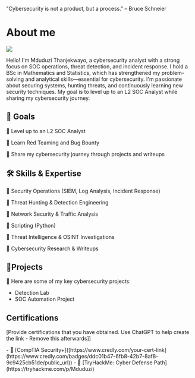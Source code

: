 "Cybersecurity is not a product, but a process." – Bruce Schneier

# About me
<a href="https://www.linkedin.com/in/mduduzi-thanjekwayo-b3845083"><img src="https://img.shields.io/badge/-LinkedIn-0072b1?&style=for-the-badge&logo=linkedin&logoColor=white" /></a>

Hello! I'm Mduduzi Thanjekwayo, a cybersecurity analyst with a strong focus on SOC operations, threat detection, and incident response. I hold a BSc in Mathematics and Statistics, which has strengthened my problem-solving and analytical skills—essential for cybersecurity. I'm passionate about securing systems, hunting threats, and continuously learning new security techniques. My goal is to level up to an L2 SOC Analyst while sharing my cybersecurity journey.


## 🎯 Goals

🔹 Level up to an L2 SOC Analyst

🔹 Learn Red Teaming and Bug Bounty

🔹 Share my cybersecurity journey through projects and writeups




## 🛠 Skills & Expertise

🔹 Security Operations (SIEM, Log Analysis, Incident Response)

🔹 Threat Hunting & Detection Engineering

🔹 Network Security & Traffic Analysis

🔹 Scripting (Python)

🔹 Threat Intelligence & OSINT Investigations

🔹 Cybersecurity Research & Writeups

## 📂Projects

🚀 Here are some of my key cybersecurity projects:

- Detection Lab
- SOC Automation Project


## Certifications
[Provide certifications that you have obtained. Use ChatGPT to help create the link - Remove this afterwards]]
<div>
- 📜 [CompTIA Security+]([https://www.credly.com/your-cert-link](https://www.credly.com/badges/ddc01b47-6fb8-42b7-8af8-9c9425cb51de/public_url))
- 📜 [TryHackMe: Cyber Defense Path](https://tryhackme.com/p/Mduduzi)

</div>
